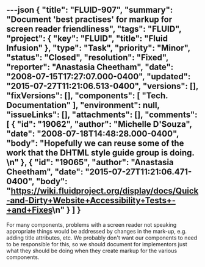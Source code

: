 ---json
{
  "title": "FLUID-907",
  "summary": "Document 'best practises' for markup for screen reader friendliness",
  "tags": "FLUID",
  "project": {
    "key": "FLUID",
    "title": "Fluid Infusion"
  },
  "type": "Task",
  "priority": "Minor",
  "status": "Closed",
  "resolution": "Fixed",
  "reporter": "Anastasia Cheetham",
  "date": "2008-07-15T17:27:07.000-0400",
  "updated": "2015-07-27T11:21:06.513-0400",
  "versions": [],
  "fixVersions": [],
  "components": [
    "Tech. Documentation"
  ],
  "environment": null,
  "issueLinks": [],
  "attachments": [],
  "comments": [
    {
      "id": "19062",
      "author": "Michelle D'Souza",
      "date": "2008-07-18T14:48:28.000-0400",
      "body": "Hopefully we can reuse some of the work that the DHTML style guide group is doing.&#x20;\n"
    },
    {
      "id": "19065",
      "author": "Anastasia Cheetham",
      "date": "2015-07-27T11:21:06.471-0400",
      "body": "<https://wiki.fluidproject.org/display/docs/Quick-and-Dirty+Website+Accessibility+Tests+-+and+Fixes>\n"
    }
  ]
}
---
For many components, problems with a screen reader not speaking appropriate things would be addressed by changes in the mark-up, e.g. adding title attributes, etc. We probably don't want our components to need to be responsible for this, so we should document for implementors just what they should be doing when they create markup for the various components.

        